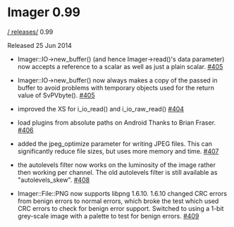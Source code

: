 # Imager 0.99

[ / ](..) [releases/](./) 0.99

Released 25 Jun 2014

 - Imager::IO->new_buffer() (and hence Imager->read()'s data parameter) now accepts a reference to a scalar as well as just a plain scalar. [#405](https://github.com/tonycoz/imager/issues/405)

 - Imager::IO->new_buffer() now always makes a copy of the passed in buffer to avoid problems with temporary objects used for the return value of SvPVbyte(). [#405](https://github.com/tonycoz/imager/issues/405)

 - improved the XS for i_io_read() and i_io_raw_read() [#404](https://github.com/tonycoz/imager/issues/404)

 - load plugins from absolute paths on Android Thanks to Brian Fraser. [#406](https://github.com/tonycoz/imager/issues/406)

 - added the jpeg_optimize parameter for writing JPEG files. This can significantly reduce file sizes, but uses more memory and time. [#407](https://github.com/tonycoz/imager/issues/407)

 - the autolevels filter now works on the luminosity of the image rather then working per channel. The old autolevels filter is still available as "autolevels_skew". [#408](https://github.com/tonycoz/imager/issues/408)

 - Imager::File::PNG now supports libpng 1.6.10. 1.6.10 changed CRC errors from benign errors to normal errors, which broke the test which used CRC errors to check for benign error support. Switched to using a 1-bit grey-scale image with a palette to test for benign errors. [#409](https://github.com/tonycoz/imager/issues/409)